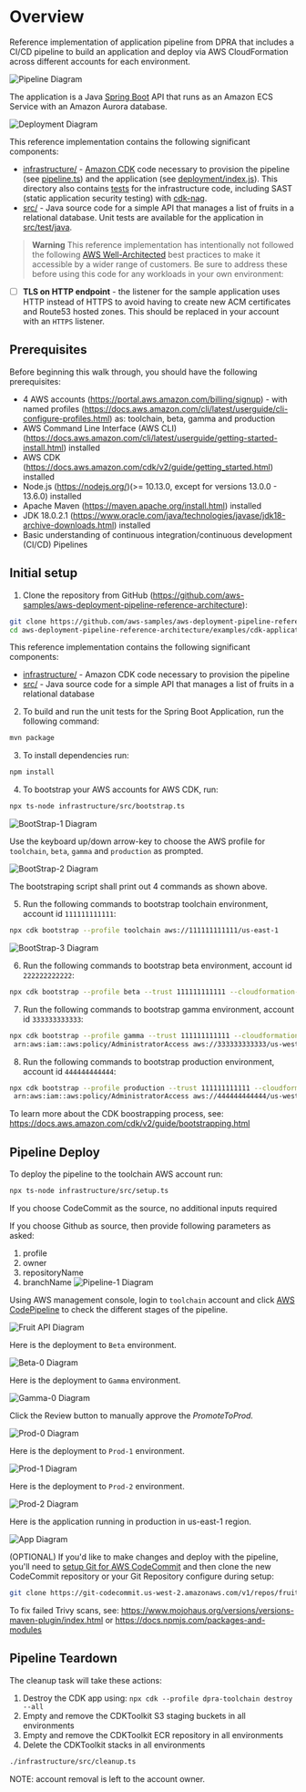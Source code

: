 # Overview

Reference implementation of application pipeline from DPRA that includes a CI/CD pipeline to build an application and deploy via AWS CloudFormation across different accounts for each environment.

![Pipeline Diagram](docs/pipeline.png)

The application is a Java [Spring Boot](https://spring.io/projects/spring-boot) API that runs as an Amazon ECS Service with an Amazon Aurora database.

![Deployment Diagram](docs/deployment.png)

This reference implementation contains the following significant components:

* [infrastructure/](infrastructure) - [Amazon CDK](https://aws.amazon.com/cdk/) code necessary to provision the pipeline (see [pipeline.ts](infrastructure/src/pipeline.ts)) and the application (see [deployment/index.js](infrastructure/src/deployment/index.ts)). This directory also contains [tests](infrastructure/test/) for the infrastructure code, including SAST (static application security testing) with [cdk-nag](https://github.com/cdklabs/cdk-nag).
* [src/](src) - Java source code for a simple API that manages a list of fruits in a relational database. Unit tests are available for the application in [src/test/java](src/test/java).

> **Warning**
> This reference implementation has intentionally not followed the following [AWS Well-Architected](https://aws.amazon.com/architecture/well-architected/) best practices to make it accessible by a wider range of customers. Be sure to address these before using this code for any workloads in your own environment:

* [ ] **TLS on HTTP endpoint** - the listener for the sample application uses HTTP instead of HTTPS to avoid having to create new ACM certificates and Route53 hosted zones. This should be replaced in your account with an `HTTPS` listener.

## Prerequisites

Before beginning this walk through, you should have the following prerequisites:

* 4 AWS accounts (https://portal.aws.amazon.com/billing/signup) - with named profiles (https://docs.aws.amazon.com/cli/latest/userguide/cli-configure-profiles.html) as: toolchain, beta, gamma and production
* AWS Command Line Interface (AWS CLI) (https://docs.aws.amazon.com/cli/latest/userguide/getting-started-install.html) installed
* AWS CDK (https://docs.aws.amazon.com/cdk/v2/guide/getting_started.html) installed
* Node.js (https://nodejs.org/)(>= 10.13.0, except for versions 13.0.0 - 13.6.0) installed
* Apache Maven (https://maven.apache.org/install.html) installed
* JDK 18.0.2.1 (https://www.oracle.com/java/technologies/javase/jdk18-archive-downloads.html) installed
* Basic understanding of continuous integration/continuous development (CI/CD) Pipelines

## Initial setup

1. Clone the repository from GitHub (https://github.com/aws-samples/aws-deployment-pipeline-reference-architecture):

```bash
git clone https://github.com/aws-samples/aws-deployment-pipeline-reference-architecture.git
cd aws-deployment-pipeline-reference-architecture/examples/cdk-application-pipeline
```

This reference implementation contains the following significant components:

* [infrastructure/](https://github.com/aws-samples/aws-deployment-pipeline-reference-architecture/blob/main/examples/cdk-application-pipeline/infrastructure) - Amazon CDK code necessary to provision the pipeline
* [src/](https://github.com/aws-samples/aws-deployment-pipeline-reference-architecture/blob/main/examples/cdk-application-pipeline/src) - Java source code for a simple API that manages a list of fruits in a relational database

2. To build and run the unit tests for the Spring Boot Application, run the following command:

```bash
mvn package
```

3. To install dependencies run:

```bash
npm install
```

4. To bootstrap your AWS accounts for AWS CDK, run:

```bash
npx ts-node infrastructure/src/bootstrap.ts
```

![BootStrap-1 Diagram](docs/bootstrap-1.png)

Use the keyboard up/down arrow-key to choose the AWS profile for `toolchain`, `beta`, `gamma` and `production` as prompted.

![BootStrap-2 Diagram](docs/bootstrap-2.png)

The bootstraping script shall print out 4 commands as shown above.

5. Run the following commands to bootstrap toolchain environment, account id `111111111111`:

```bash
npx cdk bootstrap --profile toolchain aws://111111111111/us-east-1
```

![BootStrap-3 Diagram](docs/bootstrap-3.png)

6. Run the following commands to bootstrap beta environment, account id `222222222222`:

```bash
npx cdk bootstrap --profile beta --trust 111111111111 --cloudformation-execution-policies 'arn:aws:iam::aws:policy/AdministratorAccess' aws://222222222222/us-west-2
```

7. Run the following commands to bootstrap gamma environment, account id `333333333333`:

```bash
npx cdk bootstrap --profile gamma --trust 111111111111 --cloudformation-execution-policies \
 arn:aws:iam::aws:policy/AdministratorAccess aws://333333333333/us-west-2 aws://333333333333/us-east-1
```

8. Run the following commands to bootstrap production environment, account id `444444444444`:

```bash
npx cdk bootstrap --profile production --trust 111111111111 --cloudformation-execution-policies \
 arn:aws:iam::aws:policy/AdministratorAccess aws://444444444444/us-west-2 aws://444444444444/us-east-1 aws://444444444444/eu-central-1 aws://444444444444/eu-west-1 aws://444444444444/ap-south-1 aws://444444444444/ap-southeast-2
```

To learn more about the CDK boostrapping process, see: https://docs.aws.amazon.com/cdk/v2/guide/bootstrapping.html

## Pipeline Deploy

To deploy the pipeline to the toolchain AWS account run:

```bash
npx ts-node infrastructure/src/setup.ts   
```
If you choose CodeCommit as the source, no additional inputs required

If you choose Github as source, then provide following parameters as asked:
1. profile
2. owner
3. repositoryName
4. branchName
![Pipeline-1 Diagram](docs/pipeline-1.png)

Using AWS management console, login to `toolchain` account and click [AWS CodePipeline](https://us-east-1.console.aws.amazon.com/codesuite/codepipeline/home?region=us-east-1) to check the different stages of the pipeline.

![Fruit API Diagram](docs/fruit-api.png)

Here is the deployment to `Beta` environment.

![Beta-0 Diagram](docs/beta-0.png)

Here is the deployment to `Gamma` environment.

![Gamma-0 Diagram](docs/gamma-0.png)

Click the Review button to manually approve the *PromoteToProd.*

![Prod-0 Diagram](docs/prod-0.png)

Here is the deployment to `Prod-1` environment.

![Prod-1 Diagram](docs/prod-1.png)

Here is the deployment to `Prod-2` environment.

![Prod-2 Diagram](docs/prod-2.png)

Here is the application running in production in us-east-1 region.

![App Diagram](docs/app-1.png)

(OPTIONAL) If you'd like to make changes and deploy with the pipeline, you'll need to [setup Git for AWS CodeCommit](https://docs.aws.amazon.com/codecommit/latest/userguide/setting-up.html) and then clone the new CodeCommit repository or your Git Repository configure during setup:

```bash
git clone https://git-codecommit.us-west-2.amazonaws.com/v1/repos/fruit-api
```

To fix failed Trivy scans, see: https://www.mojohaus.org/versions/versions-maven-plugin/index.html or https://docs.npmjs.com/packages-and-modules

## Pipeline Teardown

The cleanup task will take these actions:

1. Destroy the CDK app using: `npx cdk --profile dpra-toolchain destroy --all`
2. Empty and remove the CDKToolkit S3 staging buckets in all environments
2. Empty and remove the CDKToolkit ECR repository in all environments
3. Delete the CDKToolkit stacks in all environments

```bash
./infrastructure/src/cleanup.ts
```

NOTE: account removal is left to the account owner.